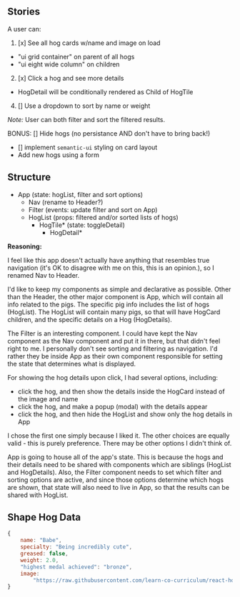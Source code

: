 ## Stories
A user can: 
1. [x] See all hog cards w/name and image on load
 - "ui grid container" on parent of all hogs
 - "ui eight wide column" on children
2. [x] Click a hog and see more details
 - HogDetail will be conditionally rendered as Child of HogTile
4. [] Use a dropdown to sort by name or weight

_Note:_ User can both filter and sort the filtered results.

BONUS: [] Hide hogs (no persistance AND don't have to bring back!)
- [] implement `semantic-ui` styling on card layout
- Add new hogs using a form

## Structure
- App (state: hogList, filter and sort options)
  - Nav (rename to Header?)
  - Filter (events: update filter and sort on App)
  - HogList (props: filtered and/or sorted lists of hogs)
    - HogTile* (state: toggleDetail)
      - HogDetail*

**Reasoning:**

I feel like this app doesn't actually have anything that resembles true navigation (it's OK to disagree with me on this, this is an opinion.), so I renamed Nav to Header.

I'd like to keep my components as simple and declarative as possible. Other than the Header, the other major component is App, which will contain all info related to the pigs. The specific pig info includes the list of hogs (HogList). The HogList will contain many pigs, so that will have HogCard children, and the specific details on a Hog (HogDetails).

The Filter is an interesting component. I could have kept the Nav component as the Nav component and put it in there, but that didn't feel right to me. I personally don't see sorting and filtering as navigation. I'd rather they be inside App as their own component responsible for setting the state that determines what is displayed.

For showing the hog details upon click, I had several options, including:
- click the hog, and then show the details inside the HogCard instead of the image and name
- click the hog, and make a popup (modal) with the details appear
- click the hog, and then hide the HogList and show only the hog details in App

I chose the first one simply because I liked it. The other choices are equally valid - this is purely preference. There may be other options I didn't think of.

App is going to house all of the app's state. This is because the hogs and their details need to be shared with components which are siblings (HogList and HogDetails). Also, the Filter component needs to set which filter and sorting options are active, and since those options determine which hogs are shown, that state will also need to live in App, so that the results can be shared with HogList.


## Shape Hog Data
```javascript
{
    name: "Babe",
    specialty: "Being incredibly cute",
    greased: false,
    weight: 2.0,
    "highest medal achieved": "bronze",
    image:
        "https://raw.githubusercontent.com/learn-co-curriculum/react-hooks-hogwild/master/public/images/babe.jpg",
}
  ```